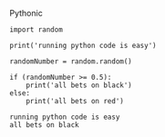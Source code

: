 
Pythonic

``` py3
import random

print('running python code is easy')

randomNumber = random.random()

if (randomNumber >= 0.5):
    print('all bets on black')
else:
    print('all bets on red')
```


``` markdown-code-runner
running python code is easy
all bets on black

```

